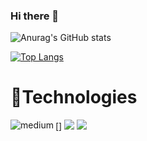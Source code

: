 ### Hi there 👋

<!--
**adarshjp/adarshjp** is a ✨ _special_ ✨ repository because its `README.md` (this file) appears on your GitHub profile.

Here are some ideas to get you started:

- 🔭 I’m currently working on ...
- 🌱 I’m currently learning ...
- 👯 I’m looking to collaborate on ...
- 🤔 I’m looking for help with ...
- 💬 Ask me about ...
- 📫 How to reach me: ...
- 😄 Pronouns: ...
- ⚡ Fun fact: ...
-->
![Anurag's GitHub stats](https://github-readme-stats.vercel.app/api?username=adarshjp&count_private=true&show_icons=true&theme=dark&&hide=stars,issues,contribs)

[![Top Langs](https://github-readme-stats.vercel.app/api/top-langs/?username=adarshjp&layout=compact&theme=dark)](https://github.com/anuraghazra/github-readme-stats)

# 🔨Technologies 

[<img align="left" alt="medium" src="https://nodejs.org/static/images/logo.svg?&style=for-the-badge&logo=medium&logoColor=white" />]
![](https://img.shields.io/badge/Express.js-***-informational?style=flat&logo=<LOGO_NAME>&logoColor=white&color=ad51cf)
![](https://img.shields.io/badge/Node.js-***-informational?style=flat&logo=<LOGO_NAME>&logoColor=white&color=ad51cf)




